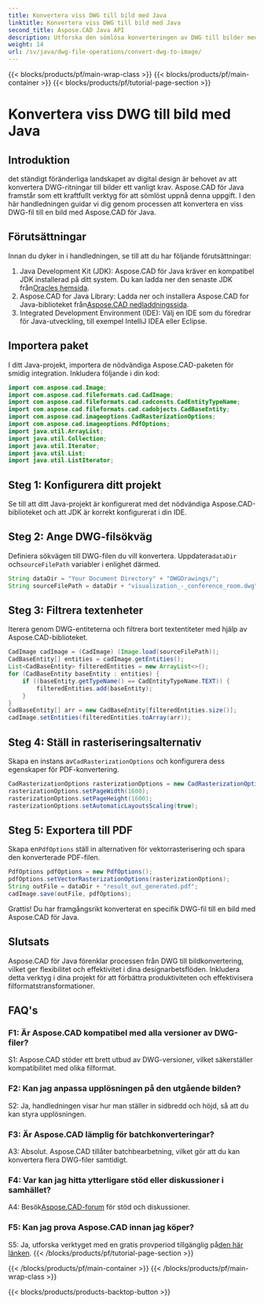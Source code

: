 ```yaml
---
title: Konvertera viss DWG till bild med Java
linktitle: Konvertera viss DWG till bild med Java
second_title: Aspose.CAD Java API
description: Utforska den sömlösa konverteringen av DWG till bilder med Aspose.CAD för Java. Följ vår steg-för-steg-guide för effektiva filformatstransformationer.
weight: 14
url: /sv/java/dwg-file-operations/convert-dwg-to-image/
---
```


{{< blocks/products/pf/main-wrap-class >}}
{{< blocks/products/pf/main-container >}}
{{< blocks/products/pf/tutorial-page-section >}}

# Konvertera viss DWG till bild med Java

## Introduktion

det ständigt föränderliga landskapet av digital design är behovet av att konvertera DWG-ritningar till bilder ett vanligt krav. Aspose.CAD för Java framstår som ett kraftfullt verktyg för att sömlöst uppnå denna uppgift. I den här handledningen guidar vi dig genom processen att konvertera en viss DWG-fil till en bild med Aspose.CAD för Java.

## Förutsättningar

Innan du dyker in i handledningen, se till att du har följande förutsättningar:
1.  Java Development Kit (JDK): Aspose.CAD för Java kräver en kompatibel JDK installerad på ditt system. Du kan ladda ner den senaste JDK från[Oracles hemsida](https://www.oracle.com/java/technologies/javase-downloads.html).
2.  Aspose.CAD for Java Library: Ladda ner och installera Aspose.CAD for Java-biblioteket från[Aspose.CAD nedladdningssida](https://releases.aspose.com/cad/java/).
3. Integrated Development Environment (IDE): Välj en IDE som du föredrar för Java-utveckling, till exempel IntelliJ IDEA eller Eclipse.

## Importera paket

I ditt Java-projekt, importera de nödvändiga Aspose.CAD-paketen för smidig integration. Inkludera följande i din kod:

```java
import com.aspose.cad.Image;
import com.aspose.cad.fileformats.cad.CadImage;
import com.aspose.cad.fileformats.cad.cadconsts.CadEntityTypeName;
import com.aspose.cad.fileformats.cad.cadobjects.CadBaseEntity;
import com.aspose.cad.imageoptions.CadRasterizationOptions;
import com.aspose.cad.imageoptions.PdfOptions;
import java.util.ArrayList;
import java.util.Collection;
import java.util.Iterator;
import java.util.List;
import java.util.ListIterator;
```

## Steg 1: Konfigurera ditt projekt

Se till att ditt Java-projekt är konfigurerat med det nödvändiga Aspose.CAD-biblioteket och att JDK är korrekt konfigurerat i din IDE.

## Steg 2: Ange DWG-filsökväg

Definiera sökvägen till DWG-filen du vill konvertera. Uppdatera`dataDir` och`sourceFilePath` variabler i enlighet därmed.

```java
String dataDir = "Your Document Directory" + "DWGDrawings/";
String sourceFilePath = dataDir + "visualization_-_conference_room.dwg";
```

## Steg 3: Filtrera textenheter

Iterera genom DWG-entiteterna och filtrera bort textentiteter med hjälp av Aspose.CAD-biblioteket.

```java
CadImage cadImage = (CadImage) (Image.load(sourceFilePath));
CadBaseEntity[] entities = cadImage.getEntities();
List<CadBaseEntity> filteredEntities = new ArrayList<>();
for (CadBaseEntity baseEntity : entities) {
    if ((baseEntity.getTypeName() == CadEntityTypeName.TEXT)) {
        filteredEntities.add(baseEntity);
    }
}
CadBaseEntity[] arr = new CadBaseEntity[filteredEntities.size()];
cadImage.setEntities(filteredEntities.toArray(arr));
```

## Steg 4: Ställ in rasteriseringsalternativ

 Skapa en instans av`CadRasterizationOptions` och konfigurera dess egenskaper för PDF-konvertering.

```java
CadRasterizationOptions rasterizationOptions = new CadRasterizationOptions();
rasterizationOptions.setPageWidth(1600);
rasterizationOptions.setPageHeight(1600);
rasterizationOptions.setAutomaticLayoutsScaling(true);
```

## Steg 5: Exportera till PDF

 Skapa en`PdfOptions` ställ in alternativen för vektorrasterisering och spara den konverterade PDF-filen.

```java
PdfOptions pdfOptions = new PdfOptions();
pdfOptions.setVectorRasterizationOptions(rasterizationOptions);
String outFile = dataDir + "result_out_generated.pdf";
cadImage.save(outFile, pdfOptions);
```

Grattis! Du har framgångsrikt konverterat en specifik DWG-fil till en bild med Aspose.CAD för Java.

## Slutsats

Aspose.CAD för Java förenklar processen från DWG till bildkonvertering, vilket ger flexibilitet och effektivitet i dina designarbetsflöden. Inkludera detta verktyg i dina projekt för att förbättra produktiviteten och effektivisera filformatstransformationer.

## FAQ's

### F1: Är Aspose.CAD kompatibel med alla versioner av DWG-filer?

S1: Aspose.CAD stöder ett brett utbud av DWG-versioner, vilket säkerställer kompatibilitet med olika filformat.

### F2: Kan jag anpassa upplösningen på den utgående bilden?

S2: Ja, handledningen visar hur man ställer in sidbredd och höjd, så att du kan styra upplösningen.

### F3: Är Aspose.CAD lämplig för batchkonverteringar?

A3: Absolut. Aspose.CAD tillåter batchbearbetning, vilket gör att du kan konvertera flera DWG-filer samtidigt.

### F4: Var kan jag hitta ytterligare stöd eller diskussioner i samhället?

 A4: Besök[Aspose.CAD-forum](https://forum.aspose.com/c/cad/19) för stöd och diskussioner.

### F5: Kan jag prova Aspose.CAD innan jag köper?

 S5: Ja, utforska verktyget med en gratis provperiod tillgänglig på[den här länken](https://releases.aspose.com/).
{{< /blocks/products/pf/tutorial-page-section >}}

{{< /blocks/products/pf/main-container >}}
{{< /blocks/products/pf/main-wrap-class >}}

{{< blocks/products/products-backtop-button >}}
